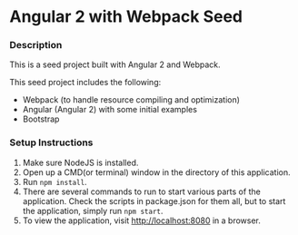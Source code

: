 # Angular 2 with Webpack Seed

### Description
This is a seed project built with Angular 2 and Webpack.

This seed project includes the following:
- Webpack (to handle resource compiling and optimization)
- Angular (Angular 2) with some initial examples
- Bootstrap

### Setup Instructions
1. Make sure NodeJS is installed.
2. Open up a CMD(or terminal) window in the directory of this application.
3. Run `npm install`.
4. There are several commands to run to start various parts of the application.
   Check the scripts in package.json for them all, but to start the application,
   simply run `npm start`.
5. To view the application, visit [http://localhost:8080](http://localhost:8080) in a browser.
